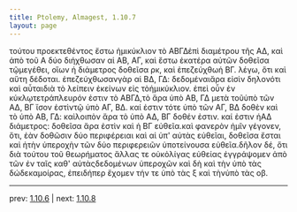 ```yaml
---
title: Ptolemy, Almagest, 1.10.7
layout: page
---
```


τούτου προεκτεθέντος ἔστω ἡμικύκλιον τὸ ΑΒΓΔἐπὶ διαμέτρου τῆς ΑΔ, καὶ ἀπὸ τοῦ Α δύο διήχθωσαν αἱ ΑΒ, ΑΓ, καὶ ἔστω ἑκατέρα αὐτῶν δοθεῖσα τῷμεγέθει, οἵων ἡ διάμετρος δοθεῖσα ρκ, καὶ ἐπεζεύχθωἡ ΒΓ. λέγω, ὅτι καὶ αὕτη δέδοται. ἐπεζεύχθωσανγὰρ αἱ ΒΔ, ΓΔ: δεδομέναιἄρα εἰσὶν δηλονότι καὶ αὗταιδιὰ τὸ λείπειν ἐκείνων εἰς τὸἡμικύκλιον. ἐπεὶ οὖν ἐν κύκλῳτετράπλευρόν ἐστιν τὸ ΑΒΓΔ,τὸ ἄρα ὑπὸ ΑΒ, ΓΔ μετὰ τοῦὑπὸ τῶν ΑΔ, ΒΓ ἴσον ἐστὶντῷ ὑπὸ ΑΓ, ΒΔ. καί ἐστιν τότε ὑπὸ τῶν ΑΓ, ΒΔ δοθὲν καὶ τὸ ὑπὸ ΑΒ, ΓΔ: καὶλοιπὸν ἄρα τὸ ὑπὸ ΑΔ, ΒΓ δοθέν ἐστιν. καί ἐστιν ἡΑΔ διάμετρος: δοθεῖσα ἄρα ἐστὶν καὶ ἡ ΒΓ εὐθεῖα.καὶ φανερὸν ἡμῖν γέγονεν, ὅτι, ἐὰν δοθῶσιν δύο περιφέρειαι καὶ αἱ ὑπ' αὐτὰς εὐθεῖαι, δοθεῖσα ἔσται καὶ ἡτὴν ὑπεροχὴν τῶν δύο περιφερειῶν ὑποτείνουσα εὐθεῖα.δῆλον δέ, ὅτι διὰ τούτου τοῦ θεωρήματος ἄλλας τε οὐκὀλίγας εὐθείας ἐγγράψομεν ἀπὸ τῶν ἐν ταῖς καθ' αὑτὰςδεδομένων ὑπεροχῶν καὶ δὴ καὶ τὴν ὑπὸ τὰς δώδεκαμοίρας, ἐπειδήπερ ἔχομεν τήν τε ὑπὸ τὰς ξ καὶ τὴνὑπὸ τὰς οβ.

---

prev: [1.10.6](../1.10.6/) | next: [1.10.8](../1.10.8/)

